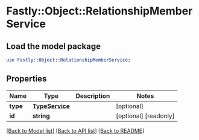 # Fastly::Object::RelationshipMemberService

## Load the model package
```perl
use Fastly::Object::RelationshipMemberService;
```

## Properties
Name | Type | Description | Notes
------------ | ------------- | ------------- | -------------
**type** | [**TypeService**](TypeService.md) |  | [optional] 
**id** | **string** |  | [optional] [readonly] 

[[Back to Model list]](../README.md#documentation-for-models) [[Back to API list]](../README.md#documentation-for-api-endpoints) [[Back to README]](../README.md)


